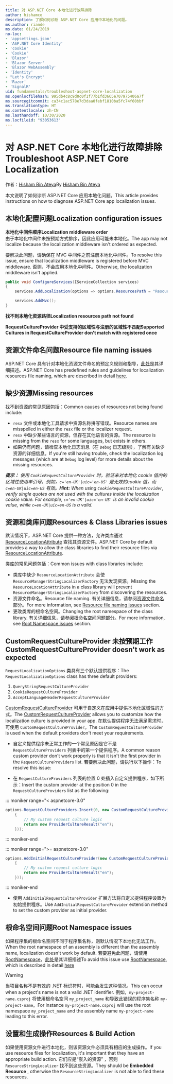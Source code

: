 ```yaml
---
title: 对 ASP.NET Core 本地化进行故障排除
author: hishamco
description: 了解如何诊断 ASP.NET Core 应用中本地化的问题。
ms.author: riande
ms.date: 01/24/2019
no-loc:
- 'appsettings.json'
- 'ASP.NET Core Identity'
- 'cookie'
- 'Cookie'
- 'Blazor'
- 'Blazor Server'
- 'Blazor WebAssembly'
- 'Identity'
- "Let's Encrypt"
- 'Razor'
- 'SignalR'
uid: fundamentals/troubleshoot-aspnet-core-localization
ms.openlocfilehash: 995db4c8c9d0c0f1f77b1fd3665e707975406a7f
ms.sourcegitcommit: ca34c1ac578e7d3daa0febf1810ba5fc74f60bbf
ms.translationtype: HT
ms.contentlocale: zh-CN
ms.lasthandoff: 10/30/2020
ms.locfileid: "93053613"
---
```

# <a name="troubleshoot-aspnet-core-localization"></a><span data-ttu-id="0d59d-103">对 ASP.NET Core 本地化进行故障排除</span><span class="sxs-lookup"><span data-stu-id="0d59d-103">Troubleshoot ASP.NET Core Localization</span></span>

<span data-ttu-id="0d59d-104">作者：[Hisham Bin Ateya](https://github.com/hishamco)</span><span class="sxs-lookup"><span data-stu-id="0d59d-104">By [Hisham Bin Ateya](https://github.com/hishamco)</span></span>

<span data-ttu-id="0d59d-105">本文说明了如何诊断 ASP.NET Core 应用本地化问题。</span><span class="sxs-lookup"><span data-stu-id="0d59d-105">This article provides instructions on how to diagnose ASP.NET Core app localization issues.</span></span>

## <a name="localization-configuration-issues"></a><span data-ttu-id="0d59d-106">本地化配置问题</span><span class="sxs-lookup"><span data-stu-id="0d59d-106">Localization configuration issues</span></span>

<span data-ttu-id="0d59d-107">**本地化中间件顺序**</span><span class="sxs-lookup"><span data-stu-id="0d59d-107">**Localization middleware order**</span></span>  
<span data-ttu-id="0d59d-108">由于本地化中间件未按预期方式排序，因此应用可能未本地化。</span><span class="sxs-lookup"><span data-stu-id="0d59d-108">The app may not localize because the localization middleware isn't ordered as expected.</span></span>

<span data-ttu-id="0d59d-109">要解决此问题，请确保在 MVC 中间件之前注册本地化中间件。</span><span class="sxs-lookup"><span data-stu-id="0d59d-109">To resolve this issue, ensure that localization middleware is registered before MVC middleware.</span></span> <span data-ttu-id="0d59d-110">否则，不会应用本地化中间件。</span><span class="sxs-lookup"><span data-stu-id="0d59d-110">Otherwise, the localization middleware isn't applied.</span></span>

```csharp
public void ConfigureServices(IServiceCollection services)
{
    services.AddLocalization(options => options.ResourcesPath = "Resources");

    services.AddMvc();
}
```

<span data-ttu-id="0d59d-111">**找不到本地化资源路径**</span><span class="sxs-lookup"><span data-stu-id="0d59d-111">**Localization resources path not found**</span></span>

<span data-ttu-id="0d59d-112">**RequestCultureProvider 中受支持的区域性与注册的区域性不匹配**</span><span class="sxs-lookup"><span data-stu-id="0d59d-112">**Supported Cultures in RequestCultureProvider don't match with registered once**</span></span>  

## <a name="resource-file-naming-issues"></a><span data-ttu-id="0d59d-113">资源文件命名问题</span><span class="sxs-lookup"><span data-stu-id="0d59d-113">Resource file naming issues</span></span>

<span data-ttu-id="0d59d-114">ASP.NET Core 具有针对本地化资源文件命名的预定义规则和指导，[此处](xref:fundamentals/localization?view=aspnetcore-2.2#resource-file-naming)是其详细描述。</span><span class="sxs-lookup"><span data-stu-id="0d59d-114">ASP.NET Core has predefined rules and guidelines for localization resources file naming, which are described in detail [here](xref:fundamentals/localization?view=aspnetcore-2.2#resource-file-naming).</span></span>

## <a name="missing-resources"></a><span data-ttu-id="0d59d-115">缺少资源</span><span class="sxs-lookup"><span data-stu-id="0d59d-115">Missing resources</span></span>

<span data-ttu-id="0d59d-116">找不到资源的常见原因包括：</span><span class="sxs-lookup"><span data-stu-id="0d59d-116">Common causes of resources not being found include:</span></span>

- <span data-ttu-id="0d59d-117">`resx` 文件或本地化工具请求中资源名称拼写错误。</span><span class="sxs-lookup"><span data-stu-id="0d59d-117">Resource names are misspelled in either the `resx` file or the localizer request.</span></span>
- <span data-ttu-id="0d59d-118">`resx` 中缺少某些语言的资源，但存在其他语言的资源。</span><span class="sxs-lookup"><span data-stu-id="0d59d-118">The resource is missing from the `resx` for some languages, but exists in others.</span></span>
- <span data-ttu-id="0d59d-119">如果仍有问题，请检查本地化日志消息（在 `Debug` 日志级别），了解有关缺少资源的详细信息。</span><span class="sxs-lookup"><span data-stu-id="0d59d-119">If you're still having trouble, check the localization log messages (which are at `Debug` log level) for more details about the missing resources.</span></span>

<span data-ttu-id="0d59d-120">_**提示：** 使用 `CookieRequestCultureProvider` 时，验证未对本地化 cookie 值内的区域性使用单引号。例如，`c='en-UK'|uic='en-US'` 是无效的cookie 值，而 `c=en-UK|uic=en-US` 有效。_</span><span class="sxs-lookup"><span data-stu-id="0d59d-120">_**Hint:** When using `CookieRequestCultureProvider`, verify single quotes are not used with the cultures inside the localization cookie value. For example, `c='en-UK'|uic='en-US'` is an invalid cookie value, while `c=en-UK|uic=en-US` is a valid._</span></span>

## <a name="resources--class-libraries-issues"></a><span data-ttu-id="0d59d-121">资源和类库问题</span><span class="sxs-lookup"><span data-stu-id="0d59d-121">Resources & Class Libraries issues</span></span>

<span data-ttu-id="0d59d-122">默认情况下，ASP.NET Core 提供一种方法，允许类库通过 [ResourceLocationAttribute](/dotnet/api/microsoft.extensions.localization.resourcelocationattribute?view=aspnetcore-2.1) 查找其资源文件。</span><span class="sxs-lookup"><span data-stu-id="0d59d-122">ASP.NET Core by default provides a way to allow the class libraries to find their resource files via [ResourceLocationAttribute](/dotnet/api/microsoft.extensions.localization.resourcelocationattribute?view=aspnetcore-2.1).</span></span>

<span data-ttu-id="0d59d-123">类库的常见问题包括：</span><span class="sxs-lookup"><span data-stu-id="0d59d-123">Common issues with class libraries include:</span></span>
- <span data-ttu-id="0d59d-124">类库中缺少 `ResourceLocationAttribute` 会使 `ResourceManagerStringLocalizerFactory` 无法发现资源。</span><span class="sxs-lookup"><span data-stu-id="0d59d-124">Missing the `ResourceLocationAttribute` in a class library will prevent `ResourceManagerStringLocalizerFactory` from discovering the resources.</span></span>
- <span data-ttu-id="0d59d-125">资源文件命名。</span><span class="sxs-lookup"><span data-stu-id="0d59d-125">Resource file naming.</span></span> <span data-ttu-id="0d59d-126">有关详细信息，请参阅[资源文件命名](#resource-file-naming-issues)部分。</span><span class="sxs-lookup"><span data-stu-id="0d59d-126">For more information, see [Resource file naming issues](#resource-file-naming-issues) section.</span></span>
- <span data-ttu-id="0d59d-127">更改类库的根命名空间。</span><span class="sxs-lookup"><span data-stu-id="0d59d-127">Changing the root namespace of the class library.</span></span> <span data-ttu-id="0d59d-128">有关详细信息，请参阅[根命名空间问题](#root-namespace-issues)部分。</span><span class="sxs-lookup"><span data-stu-id="0d59d-128">For more information, see [Root Namespace issues](#root-namespace-issues) section.</span></span>

## <a name="customrequestcultureprovider-doesnt-work-as-expected"></a><span data-ttu-id="0d59d-129">CustomRequestCultureProvider 未按预期工作</span><span class="sxs-lookup"><span data-stu-id="0d59d-129">CustomRequestCultureProvider doesn't work as expected</span></span>

<span data-ttu-id="0d59d-130">`RequestLocalizationOptions` 类具有三个默认提供程序：</span><span class="sxs-lookup"><span data-stu-id="0d59d-130">The `RequestLocalizationOptions` class has three default providers:</span></span>

1. `QueryStringRequestCultureProvider`
2. `CookieRequestCultureProvider`
3. `AcceptLanguageHeaderRequestCultureProvider`

<span data-ttu-id="0d59d-131">[CustomRequestCultureProvider](/dotnet/api/microsoft.aspnetcore.localization.customrequestcultureprovider?view=aspnetcore-2.1) 可用于自定义在应用中提供本地化区域性的方式。</span><span class="sxs-lookup"><span data-stu-id="0d59d-131">The [CustomRequestCultureProvider](/dotnet/api/microsoft.aspnetcore.localization.customrequestcultureprovider?view=aspnetcore-2.1) allows you to customize how the localization culture is provided in your app.</span></span> <span data-ttu-id="0d59d-132">在默认提供程序无法满足需求时，可使用 `CustomRequestCultureProvider`。</span><span class="sxs-lookup"><span data-stu-id="0d59d-132">The `CustomRequestCultureProvider` is used when the default providers don't meet your requirements.</span></span>

- <span data-ttu-id="0d59d-133">自定义提供程序未正常工作的一个常见原因是它不是 `RequestCultureProviders` 列表中的第一个提供程序。</span><span class="sxs-lookup"><span data-stu-id="0d59d-133">A common reason custom provider don't work properly is that it isn't the first provider in the `RequestCultureProviders` list.</span></span> <span data-ttu-id="0d59d-134">若要解决此问题，请执行以下操作：</span><span class="sxs-lookup"><span data-stu-id="0d59d-134">To resolve this issue:</span></span>

- <span data-ttu-id="0d59d-135">在 `RequestCultureProviders` 列表的位置 0 处插入自定义提供程序，如下所示：</span><span class="sxs-lookup"><span data-stu-id="0d59d-135">Insert the custom provider at the position 0 in the `RequestCultureProviders` list as the following:</span></span>

::: moniker range="< aspnetcore-3.0"
```csharp
options.RequestCultureProviders.Insert(0, new CustomRequestCultureProvider(async context =>
    {
        // My custom request culture logic
        return new ProviderCultureResult("en");
    }));
```
::: moniker-end

::: moniker range=">= aspnetcore-3.0"
```csharp
options.AddInitialRequestCultureProvider(new CustomRequestCultureProvider(async context =>
    {
        // My custom request culture logic
        return new ProviderCultureResult("en");
    }));
```
::: moniker-end

- <span data-ttu-id="0d59d-136">使用 `AddInitialRequestCultureProvider` 扩展方法将自定义提供程序设置为初始提供程序。</span><span class="sxs-lookup"><span data-stu-id="0d59d-136">Use `AddInitialRequestCultureProvider` extension method to set the custom provider as initial provider.</span></span>

## <a name="root-namespace-issues"></a><span data-ttu-id="0d59d-137">根命名空间问题</span><span class="sxs-lookup"><span data-stu-id="0d59d-137">Root Namespace issues</span></span>

<span data-ttu-id="0d59d-138">如果程序集的根命名空间不同于程序集名称，则默认情况下本地化无法工作。</span><span class="sxs-lookup"><span data-stu-id="0d59d-138">When the root namespace of an assembly is different than the assembly name, localization doesn't work by default.</span></span> <span data-ttu-id="0d59d-139">若要避免此问题，请使用 [RootNamespace](/dotnet/api/microsoft.extensions.localization.rootnamespaceattribute?view=aspnetcore-2.1)，[此处](xref:fundamentals/localization?view=aspnetcore-2.2#resource-file-naming)是其详细描述</span><span class="sxs-lookup"><span data-stu-id="0d59d-139">To avoid this issue use [RootNamespace](/dotnet/api/microsoft.extensions.localization.rootnamespaceattribute?view=aspnetcore-2.1), which is described in detail [here](xref:fundamentals/localization?view=aspnetcore-2.2#resource-file-naming)</span></span>

> [!WARNING]
> <span data-ttu-id="0d59d-140">当项目名称不是有效的 .NET 标识符时，可能会发生这种情况。</span><span class="sxs-lookup"><span data-stu-id="0d59d-140">This can occur when a project's name is not a valid .NET identifier.</span></span> <span data-ttu-id="0d59d-141">例如，`my-project-name.csproj` 将使用根命名空间 `my_project_name` 和导致此错误的程序集名称 `my-project-name`。</span><span class="sxs-lookup"><span data-stu-id="0d59d-141">For instance `my-project-name.csproj` will use the root namespace `my_project_name` and the assembly name `my-project-name` leading to this error.</span></span> 

## <a name="resources--build-action"></a><span data-ttu-id="0d59d-142">设置和生成操作</span><span class="sxs-lookup"><span data-stu-id="0d59d-142">Resources & Build Action</span></span>

<span data-ttu-id="0d59d-143">如果使用资源文件进行本地化，则该资源文件必须具有相应的生成操作。</span><span class="sxs-lookup"><span data-stu-id="0d59d-143">If you use resource files for localization, it's important that they have an appropriate build action.</span></span> <span data-ttu-id="0d59d-144">它们应是“嵌入的资源”  ，否则 `ResourceStringLocalizer` 找不到这些资源。</span><span class="sxs-lookup"><span data-stu-id="0d59d-144">They should be **Embedded Resource** , otherwise the `ResourceStringLocalizer` is not able to find these resources.</span></span>

